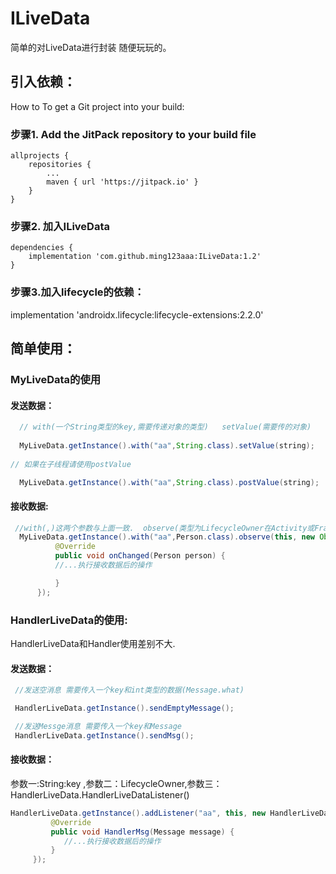 # ILiveData
简单的对LiveData进行封装  随便玩玩的。

## 引入依赖：
How to
To get a Git project into your build:

### 步骤1. Add the JitPack repository to your build file

	allprojects {
		repositories {
			...
			maven { url 'https://jitpack.io' }
		}
	}
### 步骤2. 加入ILiveData

	dependencies {
		implementation 'com.github.ming123aaa:ILiveData:1.2'
	}
### 步骤3.加入lifecycle的依赖：
   implementation 'androidx.lifecycle:lifecycle-extensions:2.2.0'
  
## 简单使用：
 ### MyLiveData的使用
 #### 发送数据：
 ```java
   // with(一个String类型的key,需要传递对象的类型)   setValue(需要传的对象)
  
   MyLiveData.getInstance().with("aa",String.class).setValue(string);
  
 // 如果在子线程请使用postValue
 
   MyLiveData.getInstance().with("aa",String.class).postValue(string);
  ```
   
 #### 接收数据:
  ```java
   //with(,)这两个参数与上面一致.  observe(类型为LifecycleOwner在Activity或Fragment里面直接this就行,观察者)
    MyLiveData.getInstance().with("aa",Person.class).observe(this, new Observer<Person>() {
            @Override
            public void onChanged(Person person) {
            //...执行接收数据后的操作

            }
        });
  ```
 ###  HandlerLiveData的使用:
  HandlerLiveData和Handler使用差别不大.
 #### 发送数据：
 ```java
  //发送空消息 需要传入一个key和int类型的数据(Message.what)

  HandlerLiveData.getInstance().sendEmptyMessage();
 
  //发送Messge消息 需要传入一个key和Message
  HandlerLiveData.getInstance().sendMsg();
  ```
  #### 接收数据：
   参数一:String:key ,参数二：LifecycleOwner,参数三：HandlerLiveData.HandlerLiveDataListener()
   ```Java
   HandlerLiveData.getInstance().addListener("aa", this, new HandlerLiveData.HandlerLiveDataListener() {
            @Override
            public void HandlerMsg(Message message) {
               //...执行接收数据后的操作
            }
        });
```
  
  
